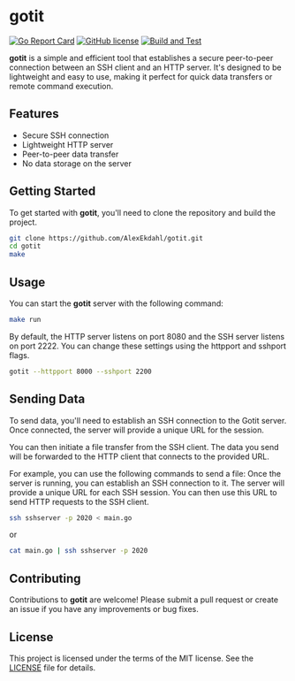 # gotit
[![Go Report Card](https://goreportcard.com/badge/github.com/AlexEkdahl/gotit)](https://goreportcard.com/report/github.com/AlexEkdahl/gotit)
[![GitHub license](https://img.shields.io/github/license/AlexEkdahl/gotit)](https://github.com/AlexEkdahl/gotit/blob/main/LICENSE)
[![Build and Test](https://github.com/AlexEkdahl/gotit/actions/workflows/test.yml/badge.svg?branch=main)](https://github.com/AlexEkdahl/gotit/actions/workflows/test.yml)

**gotit** is a simple and efficient tool that establishes a secure peer-to-peer connection between an SSH client and an HTTP server. It's designed to be lightweight and easy to use, making it perfect for quick data transfers or remote command execution.

## Features

- Secure SSH connection
- Lightweight HTTP server
- Peer-to-peer data transfer
- No data storage on the server

## Getting Started

To get started with **gotit**, you'll need to clone the repository and build the project.

```bash
git clone https://github.com/AlexEkdahl/gotit.git
cd gotit
make
```

## Usage

You can start the **gotit** server with the following command:

```bash
make run
```

By default, the HTTP server listens on port 8080 and the SSH server listens on port 2222. You can change these settings using the httpport and sshport flags.

```bash
gotit --httpport 8000 --sshport 2200
```

## Sending Data

To send data, you'll need to establish an SSH connection to the Gotit server. Once connected, the server will provide a unique URL for the session.

You can then initiate a file transfer from the SSH client. The data you send will be forwarded to the HTTP client that connects to the provided URL.

For example, you can use the following commands to send a file:
Once the server is running, you can establish an SSH connection to it. The server will provide a unique URL for each SSH session. You can then use this URL to send HTTP requests to the SSH client.

```bash
ssh sshserver -p 2020 < main.go
```
or
```bash
cat main.go | ssh sshserver -p 2020
```

## Contributing

Contributions to **gotit** are welcome! Please submit a pull request or create an issue if you have any improvements or bug fixes.

## License

This project is licensed under the terms of the MIT license. See the [LICENSE](LICENSE) file for details.
